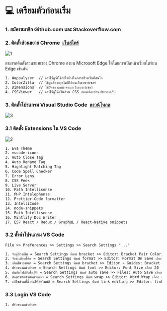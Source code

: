 # :computer: เตรียมตัวก่อนเริ่ม
<h3 align="left">1. สมัครสมาชิก Github.com และ Stackoverflow.com</h3>

<h3 align="left">2. ติดตั้งส่วนขยาย Chrome&nbsp;&nbsp;<a href="https://chrome.google.com/webstore/category/extensions">เว็บสโตร์</a></h3>

![1](https://github.com/1ttikorn/document-prepare/assets/38392149/68270c9f-1e94-4427-92fb-257606d4f640)

สามารถติดตั้งส่วนขยายของ Chrome ลงบน Microsoft Edge ได้โดยการเปิดหน้าเว็บสโตร์บน Edge เช่นกัน

```html
1. Wappalyzer  // เอาไว้ดูว่าใช้อะไรบ้างในการสร้างเว็บที่สนใจ
2. ColorZilla  // ใช้ดูดสีจากจุดใดก็ได้บนเว็บเบราว์เซอร์
3. Dimensions  // ใช้วัดขนาดหน้าจอบนเว็บเบราว์เซอร์
4. CSSViewer   // เอาไว้ดูโค้ดในส่วน CSS ของแต่ละส่วนประกอบเว็บ
```


<h3 align="left">3. ติดตั้งโปรแกรม Visual Studio Code&nbsp;&nbsp;<a href="https://code.visualstudio.com/">ดาวน์โหลด</a></h3>

![3](https://github.com/1ttikorn/document-prepare/assets/38392149/b34799c3-ca6e-4715-a275-7ac8e54993de)


### 3.1 ติดตั้ง Extensions ใน VS Code

![2](https://github.com/1ttikorn/document-prepare/assets/38392149/6b628933-9624-423b-96ca-9785d20dbb00)

```bash
1. Eva Theme
2. vscode-icons
3. Auto Close Tag 
4. Auto Rename Tag
5. Highlight Matching Tag
6. Code Spell Checker
7. Error Lens 
8. CSS Peek
9. Live Server
10. Path Intellisense
11. PHP Intelephense
12. Prettier-Code formatter
13. IntelliCode
14. node-snippets
15. Path Intellisense
16. Mintlify Doc Writer
17. ES7 React / Redux / GraphQL / React-Native snippets
```

### 3.2 ตั้งค่าโปรแกรม VS Code
```html
File >> Preferences >> Settings >> Search Settings "..."

1. จับคู่สีวงเล็บ = Search Settings พิมพ์ bracket >> Editor: Bracket Pair Colorization เลือก ☑
2. จัดระเบียบโค้ด = Search Settings พิมพ์ format >> Editor: Format On Save เลือก ☑
3. เส้นสีนำสายตา = Search Settings พิมพ์ bracket >> Editor › Guides: Bracket Pairs เลือก true
4. ปรับขนาดตัวอักษร = Search Settings พิมพ์ font >> Editor: Font Size เลือก 20
5. บันทึกไฟล์อัตโนมัติ = Search Settings พิมพ์ auto save >> Files: Auto Save เลือก afterDelay
6. ตัดบรรทัดตัวอักษรลงมา = Search Settings พิมพ์ wrap >> Editor: Word Wrap เลือก on
7. แก้ไขส่วนที่ลิ้งกันให้อัตโนมัติ = Search Settings พิมพ์ link editing >> Editor: link editing เลือก ☑
```

### 3.3 Login VS Code
```bash
1. ปรับขนาดตัวอักษร
```




